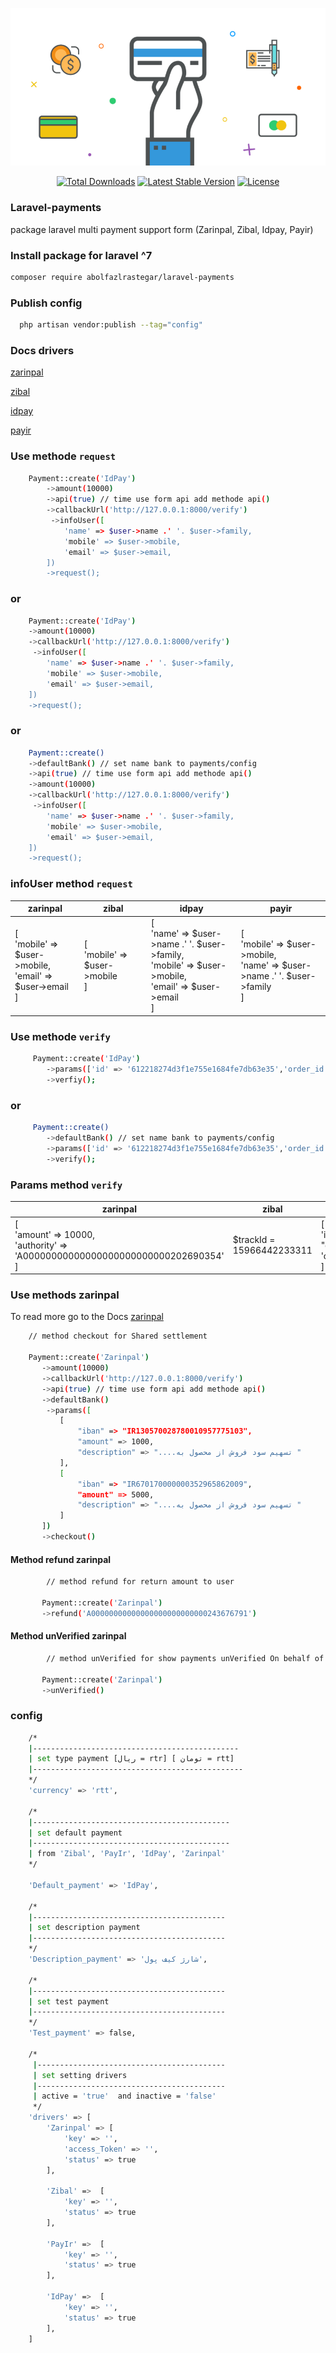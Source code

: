 ![alt text](https://github.com/abolfazlrastegar/laravel-payments/blob/main/laravel-payment.png?raw=true)

<p align="center">
<a href="https://packagist.org/packages/abolfazlrastegar/laravel-payments"><img src="https://img.shields.io/packagist/dt/abolfazlrastegar/laravel-payments" alt="Total Downloads"></a>
<a href="https://packagist.org/packages/abolfazlrastegar/laravel-payments"><img src="https://img.shields.io/packagist/v/abolfazlrastegar/laravel-payments" alt="Latest Stable Version"></a>
<a href="https://packagist.org/packages/abolfazlrastegar/laravel-payments"><img src="https://img.shields.io/github/license/abolfazlrastegar/laravel-payments" alt="License"></a>
</p>

### Laravel-payments
package laravel multi payment support form  (Zarinpal, Zibal, Idpay, Payir)

### Install package for laravel ^7
```bash
composer require abolfazlrastegar/laravel-payments
```
### Publish config
```bash
  php artisan vendor:publish --tag="config"
```
### Docs drivers

<a href="https://docs.zarinpal.com/paymentGateway/guide/#%D8%A7%D8%B1%D8%B3%D8%A7%D9%84-%D8%A7%D8%B7%D9%84%D8%A7%D8%B9%D8%A7%D8%AA">zarinpal</a>

<a href="https://docs.zibal.ir/IPG/API">zibal</a>

<a href="https://idpay.ir/web-service/v1.1/#8614460e98">idpay</a>

<a href="https://docs.pay.ir/gateway/">payir</a>


### Use methode `request`
```bash
    Payment::create('IdPay')
        ->amount(10000)
        ->api(true) // time use form api add methode api()
        ->callbackUrl('http://127.0.0.1:8000/verify')
         ->infoUser([
            'name' => $user->name .' '. $user->family,
            'mobile' => $user->mobile,
            'email' => $user->email,
        ])
        ->request();
```
### or
```bash
    Payment::create('IdPay')
    ->amount(10000)
    ->callbackUrl('http://127.0.0.1:8000/verify')
     ->infoUser([
        'name' => $user->name .' '. $user->family,
        'mobile' => $user->mobile,
        'email' => $user->email,
    ])
    ->request();
```
### or
```bash
    Payment::create()
    ->defaultBank() // set name bank to payments/config
    ->api(true) // time use form api add methode api()
    ->amount(10000)
    ->callbackUrl('http://127.0.0.1:8000/verify')
     ->infoUser([
        'name' => $user->name .' '. $user->family,
        'mobile' => $user->mobile,
        'email' => $user->email,
    ])
    ->request();
```

### infoUser method `request`
| zarinpal | zibal | idpay     | payir |                                
|---------|-------|-----------|------|
|[<br/>'mobile' => $user->mobile,<br/>'email' => $user->email<br/>]  | [<br/>'mobile' => $user->mobile<br/>]  | [<br/>'name' => $user->name .' '. $user->family,<br/>'mobile' => $user->mobile,<br/>'email' => $user->email<br/>] | [<br/>'mobile' => $user->mobile,<br/> 'name' => $user->name .' '. $user->family<br/>] |

### Use methode `verify`
```bash
     Payment::create('IdPay')
        ->params(['id' => '612218274d3f1e755e1684fe7db63e35','order_id' => '1655381732'])
        ->verfiy();
```
### or 
```bash
     Payment::create()
        ->defaultBank() // set name bank to payments/config
        ->params(['id' => '612218274d3f1e755e1684fe7db63e35','order_id' => '1655381732']) 
        ->verify();
```
### Params method `verify`
| zarinpal | zibal | idpay     | payir |                                
|----------|-------|-----------|-------|
 |   [<br/>'amount' => 10000,<br/> 'authority' => 'A00000000000000000000000000202690354'<br/>]| $trackId = 15966442233311 |[<br/>'id' => "d2e353189823079e1e4181772cff5292",<br/>'order_id' => '101'<br/>] |    $token = "توکن پرداخت"   |

### Use methods zarinpal 
To read more go to the Docs <a href="https://docs.zarinpal.com/paymentGateway/setshare.html">zarinpal</a>
```bash
    // method checkout for Shared settlement
    
    Payment::create('Zarinpal')
       ->amount(10000)
       ->callbackUrl('http://127.0.0.1:8000/verify')
       ->api(true) // time use form api add methode api()
       ->defaultBank()
        ->params([
           [
               "iban" => "IR130570028780010957775103",
               "amount" => 1000,
               "description" => "....تسهیم سود فروش از محصول به "
           ],
           [
               "iban" => "IR670170000000352965862009",
               "amount" => 5000,
               "description" => "....تسهیم سود فروش از محصول به "
           ]
       ])
       ->checkout()
```
#### Method refund zarinpal
```bash
        // method refund for return amount to user
        
       Payment::create('Zarinpal')
       ->refund('A00000000000000000000000000243676791')
```
#### Method unVerified zarinpal
```bash
        // method unVerified for show payments unVerified On behalf of the user
        
       Payment::create('Zarinpal')
       ->unVerified()
```
### config 
```bash
    /*
    |----------------------------------------------
    | set type payment [ریال = rtr] [ تومان = rtt]
    |-----------------------------------------------
    */
    'currency' => 'rtt',

    /*
    |--------------------------------------------
    | set default payment
    |--------------------------------------------
    | from 'Zibal', 'PayIr', 'IdPay', 'Zarinpal'
    */

    'Default_payment' => 'IdPay',

    /*
    |-------------------------------------------
    | set description payment
    |-------------------------------------------
    */
    'Description_payment' => 'شارژ کیف پول',

    /*
    |-------------------------------------------
    | set test payment 
    |-------------------------------------------
    */
    'Test_payment' => false,

    /*
     |------------------------------------------
     | set setting drivers
     |------------------------------------------
     | active = 'true'  and inactive = 'false'
     */
    'drivers' => [
        'Zarinpal' => [
            'key' => '',
            'access_Token' => '',
            'status' => true
        ],

        'Zibal' =>  [
            'key' => '',
            'status' => true
        ],

        'PayIr' =>  [
            'key' => '',
            'status' => true
        ],

        'IdPay' =>  [
            'key' => '',
            'status' => true
        ],
    ]
```
